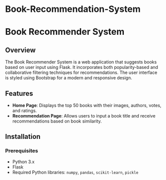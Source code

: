# Book-Recommendation-System
# Book Recommender System

## Overview

The Book Recommender System is a web application that suggests books based on user input using Flask. It incorporates both popularity-based and collaborative filtering techniques for recommendations. The user interface is styled using Bootstrap for a modern and responsive design.

## Features

- **Home Page**: Displays the top 50 books with their images, authors, votes, and ratings.
- **Recommendation Page**: Allows users to input a book title and receive recommendations based on book similarity.

## Installation

### Prerequisites

- Python 3.x
- Flask
- Required Python libraries: `numpy`, `pandas`, `scikit-learn`, `pickle`

